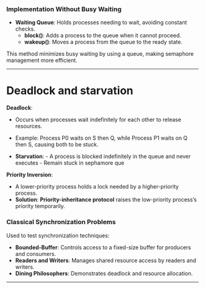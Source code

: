 
### Implementation Without Busy Waiting

- **Waiting Queue**: Holds processes needing to wait, avoiding constant checks.
  - **block()**: Adds a process to the queue when it cannot proceed.
  - **wakeup()**: Moves a process from the queue to the ready state.
  
This method minimizes busy waiting by using a queue, making semaphore management more efficient.

----
# Deadlock and starvation

**Deadlock**:

- Occurs when processes wait indefinitely for each other to release resources.
- Example: Process P0 waits on S then Q, while Process P1 waits on Q then S, causing both to be stuck.

- **Starvation**:
	  - A process is blocked indefinitely in the queue and never executes
	  - Remain stuck in sephamore que


**Priority Inversion**:

- A lower-priority process holds a lock needed by a higher-priority process.
- **Solution**: **Priority-inheritance protocol** raises the low-priority process’s priority temporarily.

### Classical Synchronization Problems

Used to test synchronization techniques:

- **Bounded-Buffer**: Controls access to a fixed-size buffer for producers and consumers.
- **Readers and Writers**: Manages shared resource access by readers and writers.
- **Dining Philosophers**: Demonstrates deadlock and resource allocation.
----

